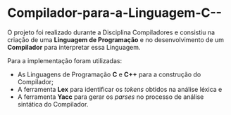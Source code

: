 # Compilador-para-a-Linguagem-C--

O projeto foi realizado durante a Disciplina Compiladores e consistiu na criação de uma **Linguagem de Programação** e no desenvolvimento de um **Compilador** para interpretar essa Linguagem. 

Para a implementação foram utilizadas: 

- As Linguagens de Programação **C** e **C++** para a construção do Compilador; 
- A ferramenta **Lex** para identificar os *tokens* obtidos na análise léxica e
- A ferramenta **Yacc** para gerar os *parses* no processo de análise sintática do Compilador.
